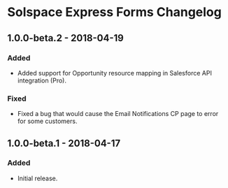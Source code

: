 # Solspace Express Forms Changelog

## 1.0.0-beta.2 - 2018-04-19
### Added
- Added support for Opportunity resource mapping in Salesforce API integration (Pro).

### Fixed
- Fixed a bug that would cause the Email Notifications CP page to error for some customers.

## 1.0.0-beta.1 - 2018-04-17
### Added
- Initial release.
